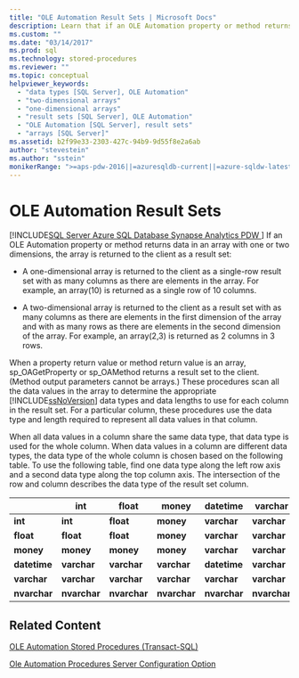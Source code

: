 ```yaml
---
title: "OLE Automation Result Sets | Microsoft Docs"
description: Learn that if an OLE Automation property or method returns data in an array with one or two dimensions, the array is returned to the client as a result set.
ms.custom: ""
ms.date: "03/14/2017"
ms.prod: sql
ms.technology: stored-procedures
ms.reviewer: ""
ms.topic: conceptual
helpviewer_keywords: 
  - "data types [SQL Server], OLE Automation"
  - "two-dimensional arrays"
  - "one-dimensional arrays"
  - "result sets [SQL Server], OLE Automation"
  - "OLE Automation [SQL Server], result sets"
  - "arrays [SQL Server]"
ms.assetid: b2f99e33-2303-427c-94b9-9d55f8e2a6ab
author: "stevestein"
ms.author: "sstein"
monikerRange: ">=aps-pdw-2016||=azuresqldb-current||=azure-sqldw-latest||>=sql-server-2016||=sqlallproducts-allversions||>=sql-server-linux-2017||=azuresqldb-mi-current"
---
```

# OLE Automation Result Sets
[!INCLUDE[SQL Server Azure SQL Database Synapse Analytics PDW ](../../includes/applies-to-version/sql-asdb-asdbmi-asa-pdw.md)]
  If an OLE Automation property or method returns data in an array with one or two dimensions, the array is returned to the client as a result set:  
  
-   A one-dimensional array is returned to the client as a single-row result set with as many columns as there are elements in the array. For example, an array(10) is returned as a single row of 10 columns.  
  
-   A two-dimensional array is returned to the client as a result set with as many columns as there are elements in the first dimension of the array and with as many rows as there are elements in the second dimension of the array. For example, an array(2,3) is returned as 2 columns in 3 rows.  
  
 When a property return value or method return value is an array, sp_OAGetProperty or sp_OAMethod returns a result set to the client. (Method output parameters cannot be arrays.) These procedures scan all the data values in the array to determine the appropriate [!INCLUDE[ssNoVersion](../../includes/ssnoversion-md.md)] data types and data lengths to use for each column in the result set. For a particular column, these procedures use the data type and length required to represent all data values in that column.  
  
 When all data values in a column share the same data type, that data type is used for the whole column. When data values in a column are different data types, the data type of the whole column is chosen based on the following table. To use the following table, find one data type along the left row axis and a second data type along the top column axis. The intersection of the row and column describes the data type of the result set column.  
  
|   | **int** | **float** | **money** | **datetime** | **varchar** | **nvarchar** |
| - | ------- | --------- | --------- | ------------ | ----------- | ------------ |
|**int**|**int**|**float**|**money**|**varchar**|**varchar**|**nvarchar**|  
|**float**|**float**|**float**|**money**|**varchar**|**varchar**|**nvarchar**|  
|**money**|**money**|**money**|**money**|**varchar**|**varchar**|**nvarchar**|  
|**datetime**|**varchar**|**varchar**|**varchar**|**datetime**|**varchar**|**nvarchar**|  
|**varchar**|**varchar**|**varchar**|**varchar**|**varchar**|**varchar**|**nvarchar**|  
|**nvarchar**|**nvarchar**|**nvarchar**|**nvarchar**|**nvarchar**|**nvarchar**|**nvarchar**|  
  
## Related Content  
 [OLE Automation Stored Procedures &#40;Transact-SQL&#41;](../../relational-databases/system-stored-procedures/ole-automation-stored-procedures-transact-sql.md)  
  
 [Ole Automation Procedures Server Configuration Option](../../database-engine/configure-windows/ole-automation-procedures-server-configuration-option.md)  
  
  
